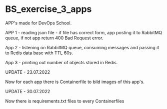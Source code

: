 # BS_exercise_3_apps

APP's made for DevOps School.

APP 1 - reading json file - if file has correct form, app posting it to RabbitMQ queue, if not app return 400 Bad Request error.

App 2 - listening on RabbitMQ queue, consuming messages and passing it to Redis data base with TTL 60s.

App 3 - printing out number of objects stored in Redis.



UPDATE - 23.07.2022

Now for each app there is Containerfile to bild images of this app's.

UPDATE - 30.07.2022

Now there is requirements.txt files to every Containerfiles
